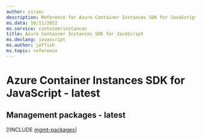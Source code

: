 ```yaml
---
author: xirzec
description: Reference for Azure Container Instances SDK for JavaScript
ms.data: 10/11/2022
ms.service: containerinstances
title: Azure Container Instances SDK for JavaScript
ms.devlang: javascript
ms.author: jeffish
ms.topic: reference
---
```

# Azure Container Instances SDK for JavaScript - latest

## Management packages - latest
[!INCLUDE [mgmt-packages](container-instances-mgmt-index.md)]